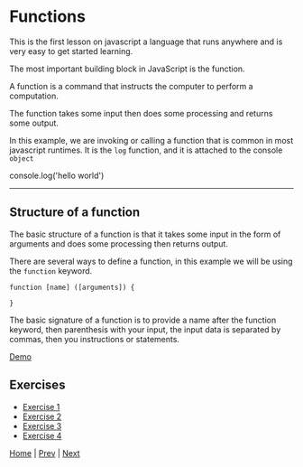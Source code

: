 # Functions

This is the first lesson on javascript a language that runs anywhere and is very easy to get started learning.

The most important building block in JavaScript is the function.

A function is a command that instructs the computer to perform a computation.

The function takes some input then does some processing and returns some output.

In this example, we are invoking or calling a function that is common in most javascript runtimes.  It is the `log` function, and it is attached to the console `object`

<script src="https://embed.tonicdev.com" data-element-id="my-element"></script>

<!-- anywhere else on your page -->
<div id="my-element">
console.log('hello world')
</div>

---

## Structure of a function

The basic structure of a function is that it takes some input in the form of arguments and does some processing then returns output.

There are several ways to define a function, in this example we will be using the `function` keyword.

```
function [name] ([arguments]) {

}
```

The basic signature of a function is to provide a name after the function keyword, then parenthesis with your input, the input data is separated by commas, then you instructions or statements.

[Demo](/demo)

## Exercises


- [Exercise 1](/functions/1)
- [Exercise 2](/functions/2)
- [Exercise 3](/functions/3)
- [Exercise 4](/functions/4)

[Home](/) | [Prev](/maze-game) | [Next](/nested-functions)
